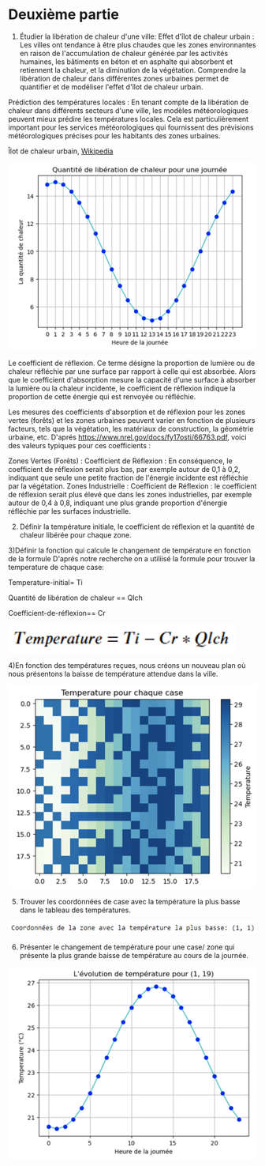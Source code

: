 # Deuxième partie

1) Étudier la libération de chaleur d'une ville:
Effet d'îlot de chaleur urbain : Les villes ont tendance à être plus chaudes que les zones environnantes en raison de l'accumulation de chaleur générée par les activités humaines, les bâtiments en béton et en asphalte qui absorbent et retiennent la chaleur, et la diminution de la végétation. Comprendre la libération de chaleur dans différentes zones urbaines permet de quantifier et de modéliser l'effet d'îlot de chaleur urbain.

Prédiction des températures locales : En tenant compte de la libération de chaleur dans différents secteurs d'une ville, les modèles météorologiques peuvent mieux prédire les températures locales. Cela est particulièrement important pour les services météorologiques qui fournissent des prévisions météorologiques précises pour les habitants des zones urbaines.

 Îlot de chaleur urbain, [Wikipedia](https://fr.wikipedia.org/wiki/%C3%8Elot_de_chaleur_urbain)

 ![image](https://raw.githubusercontent.com/are-dynamic-2024-g6/environnements/master/images/Capture%20d%E2%80%99e%CC%81cran%202024-04-28%20a%CC%80%2018.19.23.png)
 
Le coefficient de réflexion. Ce terme désigne la proportion de lumière ou de chaleur réfléchie par une surface par rapport à celle qui est absorbée. Alors que le coefficient d'absorption mesure la capacité d'une surface à absorber la lumière ou la chaleur incidente, le coefficient de réflexion indique la proportion de cette énergie qui est renvoyée ou réfléchie.

Les mesures des coefficients d'absorption et de réflexion pour les zones vertes (forêts) et les zones urbaines peuvent varier en fonction de plusieurs facteurs, tels que la végétation, les matériaux de construction, la géométrie urbaine, etc. D'aprés https://www.nrel.gov/docs/fy17osti/66763.pdf, voici des valeurs typiques pour ces coefficients :

Zones Vertes (Forêts) : Coefficient de Réflexion : En conséquence, le coefficient de réflexion serait plus bas, par exemple autour de 0,1 à 0,2, indiquant que seule une petite fraction de l'énergie incidente est réfléchie par la végétation.
Zones Industrielle : Coefficient de Réflexion : le coefficient de réflexion serait plus élevé que dans les zones industrielles, par exemple autour de 0,4 à 0,8, indiquant une plus grande proportion d'énergie réfléchie par les surfaces industrielle.


2) Définir la température initiale, le coefficient de réflexion et la quantité de chaleur libérée pour chaque zone.


3)Définir la fonction qui calcule le changement de température en fonction de la formule
D'aprés notre recherche on a utiliisé la formule pour trouver la temperature de chaque case:

Temperature-initial= Ti

Quantité de libération de chaleur == Qlch

Coefficient-de-réflexion== Cr

![image](https://raw.githubusercontent.com/are-dynamic-2024-g6/environnements/master/images/Capture%20d%E2%80%99e%CC%81cran%202024-04-28%20a%CC%80%2018.26.56.png)

4)En fonction des températures reçues, nous créons un nouveau plan où nous présentons la baisse de température attendue dans la ville.

![image](https://raw.githubusercontent.com/are-dynamic-2024-g6/environnements/master/images/Capture%20d%E2%80%99e%CC%81cran%202024-04-28%20a%CC%80%2018.27.50.png)


5) Trouver les coordonnées de case avec la température la plus basse dans le tableau des températures.

![image](https://raw.githubusercontent.com/are-dynamic-2024-g6/environnements/master/images/Capture%20d%E2%80%99e%CC%81cran%202024-04-28%20a%CC%80%2018.28.25.png)

6) Présenter le changement de température pour une case/ zone qui présente la plus grande baisse de température au cours de la journée.

![image](https://raw.githubusercontent.com/are-dynamic-2024-g6/environnements/master/images/Capture%20d%E2%80%99e%CC%81cran%202024-04-28%20a%CC%80%2018.29.02.png)



